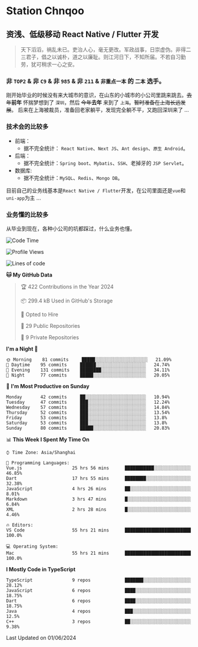 # Station Chnqoo

## 资浅、低级移动 React Native / Flutter 开发

> 天下滔滔，祸乱未已。吏治人心，毫无更改。军政战事，日崇虚伪。非得二三君子，倡之以诚朴，道之以廉耻。则江河日下，不知所届。不若自习勤劳，犹可稍求一心之安。

### 非 `TOP2` & 非 `C9` & 非 `985` & 非 `211` & `非重点一本` 的 `二本` 选手。

刚开始毕业的时候没有来大城市的意识，在山东的小城市的小公司里跳来跳去。~~去年~~**前年** 怀揣梦想到了 `深圳`，然后 ~~今年~~**去年** 来到了 `上海`。~~暂时准备在上海长远发展~~。
后来在上海被裁员，准备回老家躺平，发现完全躺不平，又跑回深圳来了 ...

### 技术会的比较多

- 前端：
  - 据不完全统计： `React Native`、`Next JS`、`Ant design`、`原生 Android`。
- 后端：
  - 据不完全统计：`Spring boot`、`Mybatis`、`SSH`、老掉牙的 `JSP Servlet`。
- 数据库:
  - 据不完全统计：`MySQL`、`Redis`、`Mongo DB`。

目前自己的业务线基本是`React Native / Flutter`开发，在公司里面还是`vue`和`uni-app`为主 ...

### 业务懂的比较多

从毕业到现在，各种小公司的坑都踩过，什么业务也懂。

<!--START_SECTION:waka-->
![Code Time](http://img.shields.io/badge/Code%20Time-5%2C262%20hrs%2045%20mins-blue)

![Profile Views](http://img.shields.io/badge/Profile%20Views-9-blue)

![Lines of code](https://img.shields.io/badge/From%20Hello%20World%20I%27ve%20Written-268%20Thousand%20lines%20of%20code-blue)

**🐱 My GitHub Data** 

> 🏆 422 Contributions in the Year 2024
 > 
> 📦 299.4 kB Used in GitHub's Storage 
 > 
> 💼 Opted to Hire
 > 
> 📜 29 Public Repositories 
 > 
> 🔑 9 Private Repositories  
 > 
**I'm a Night 🦉** 

```text
🌞 Morning    81 commits     █████░░░░░░░░░░░░░░░░░░░░   21.09% 
🌆 Daytime    95 commits     ██████░░░░░░░░░░░░░░░░░░░   24.74% 
🌃 Evening    131 commits    ████████░░░░░░░░░░░░░░░░░   34.11% 
🌙 Night      77 commits     █████░░░░░░░░░░░░░░░░░░░░   20.05%

```
📅 **I'm Most Productive on Sunday** 

```text
Monday       42 commits     ██░░░░░░░░░░░░░░░░░░░░░░░   10.94% 
Tuesday      47 commits     ███░░░░░░░░░░░░░░░░░░░░░░   12.24% 
Wednesday    57 commits     ███░░░░░░░░░░░░░░░░░░░░░░   14.84% 
Thursday     52 commits     ███░░░░░░░░░░░░░░░░░░░░░░   13.54% 
Friday       53 commits     ███░░░░░░░░░░░░░░░░░░░░░░   13.8% 
Saturday     53 commits     ███░░░░░░░░░░░░░░░░░░░░░░   13.8% 
Sunday       80 commits     █████░░░░░░░░░░░░░░░░░░░░   20.83%

```


📊 **This Week I Spent My Time On** 

```text
⌚︎ Time Zone: Asia/Shanghai

💬 Programming Languages: 
Vue.js                   25 hrs 56 mins      ███████████░░░░░░░░░░░░░░   46.85% 
Dart                     17 hrs 55 mins      ████████░░░░░░░░░░░░░░░░░   32.38% 
JavaScript               4 hrs 26 mins       ██░░░░░░░░░░░░░░░░░░░░░░░   8.01% 
Markdown                 3 hrs 47 mins       █░░░░░░░░░░░░░░░░░░░░░░░░   6.84% 
XML                      2 hrs 28 mins       █░░░░░░░░░░░░░░░░░░░░░░░░   4.46%

🔥 Editors: 
VS Code                  55 hrs 21 mins      █████████████████████████   100.0%

💻 Operating System: 
Mac                      55 hrs 21 mins      █████████████████████████   100.0%

```

**I Mostly Code in TypeScript** 

```text
TypeScript               9 repos             ███████░░░░░░░░░░░░░░░░░░   28.12% 
JavaScript               6 repos             ████░░░░░░░░░░░░░░░░░░░░░   18.75% 
Dart                     6 repos             ████░░░░░░░░░░░░░░░░░░░░░   18.75% 
Java                     4 repos             ███░░░░░░░░░░░░░░░░░░░░░░   12.5% 
C++                      3 repos             ██░░░░░░░░░░░░░░░░░░░░░░░   9.38%

```



 Last Updated on 01/06/2024
<!--END_SECTION:waka-->

<!---
ChenqiaoStation/ChenqiaoStation is a ✨ special ✨ repository because its `README.md` (this file) appears on your GitHub profile.
You can click the Preview link to take a look at your changes.
--->
